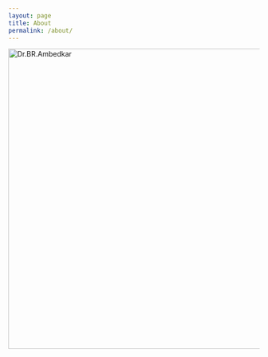 ```yaml
---
layout: page
title: About
permalink: /about/
---
```


<img src="https://drive.google.com/open?id=1C1A4e0Z_KmiDxCyZ6z-OajMuodbLuF7OBg" alt="Dr.BR.Ambedkar" height="603" width="576">
